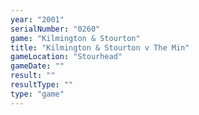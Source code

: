 ```yaml
---
year: "2001"
serialNumber: "0260" 
game: "Kilmington & Stourton"
title: "Kilmington & Stourton v The Min"
gameLocation: "Stourhead"
gameDate: ""
result: ""
resultType: ""
type: "game"
---
```

